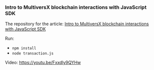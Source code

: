 ### Intro to MultiversX blockchain interactions with JavaScript SDK

The repository for the article: [Intro to MultiversX blockchain interactions with JavaScript SDK](https://www.julian.io/articles/multiversx-js-sdk-intro.html)

Run:
- `npm install`
- `node transaction.js`

Video: https://youtu.be/Fxxdly9QYHw
